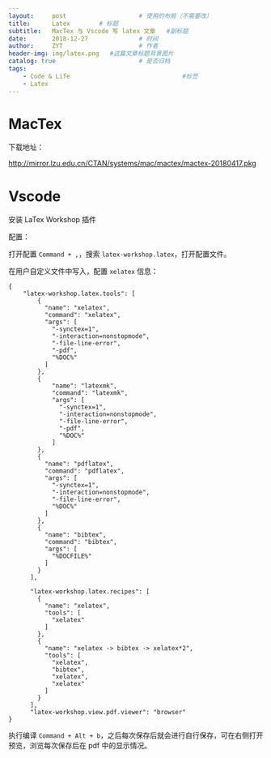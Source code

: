 ```yaml
---
layout:     post                    # 使用的布局（不需要改）
title:      Latex        # 标题 
subtitle:   MacTex 与 Vscode 写 latex 文章   #副标题
date:       2018-12-27              # 时间
author:     ZYT                     # 作者
header-img: img/latex.png   #这篇文章标题背景图片
catalog: true                       # 是否归档
tags:
    - Code & Life                               #标签
    - Latex 
---
```


# MacTex

下载地址：

http://mirror.lzu.edu.cn/CTAN/systems/mac/mactex/mactex-20180417.pkg

# Vscode

安装 LaTex Workshop 插件

配置：

打开配置 `Command + ,`，搜索 `latex-workshop.latex`，打开配置文件。

在用户自定义文件中写入，配置 `xelatex` 信息：

```
{
    "latex-workshop.latex.tools": [
        {
          "name": "xelatex",
          "command": "xelatex",
          "args": [
            "-synctex=1",
            "-interaction=nonstopmode",
            "-file-line-error",
            "-pdf",
            "%DOC%"
          ]
        },
        {
            "name": "latexmk",
            "command": "latexmk",
            "args": [
              "-synctex=1",
              "-interaction=nonstopmode",
              "-file-line-error",
              "-pdf",
              "%DOC%"
            ]
        },
        {
          "name": "pdflatex",
          "command": "pdflatex",
          "args": [
            "-synctex=1",
            "-interaction=nonstopmode",
            "-file-line-error",
            "%DOC%"
          ]
        },
        {
          "name": "bibtex",
          "command": "bibtex",
          "args": [
            "%DOCFILE%"
          ]
        }
      ],

      "latex-workshop.latex.recipes": [
        {
          "name": "xelatex",
          "tools": [
            "xelatex"
          ]
        },
        {
          "name": "xelatex -> bibtex -> xelatex*2",
          "tools": [
            "xelatex",
            "bibtex",
            "xelatex",
            "xelatex"
          ]
        }
      ],
      "latex-workshop.view.pdf.viewer": "browser"
}
```

执行编译 `Command + Alt + b`，之后每次保存后就会进行自行保存，可在右侧打开预览，浏览每次保存后在 pdf 中的显示情况。
